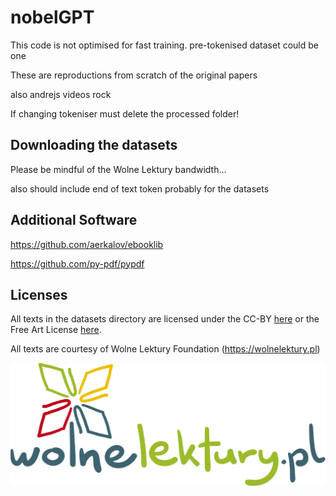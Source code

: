 # nobelGPT

This code is not optimised for fast training. pre-tokenised dataset could be one

These are reproductions from scratch of the original papers

also andrejs videos rock

If changing tokeniser must delete the processed folder!

## Downloading the datasets

Please be mindful of the Wolne Lektury bandwidth...

also should include end of text token probably for the datasets

## Additional Software

https://github.com/aerkalov/ebooklib

https://github.com/py-pdf/pypdf

## Licenses

All texts in the datasets directory are licensed under the CC-BY
[here](https://creativecommons.org/licenses/by/4.0) or the Free Art License
[here](https://artlibre.org/licence/lal/en/).

All texts are courtesy of Wolne Lektury Foundation (https://wolnelektury.pl)

![Wolne Lektury](assets/WolneLektury.svg)
